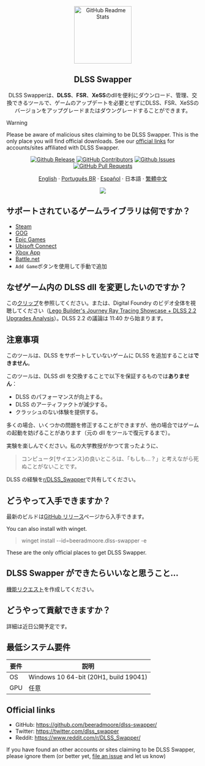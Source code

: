 <p align="center">
 <img width="150px" src="https://beeradmoore.github.io/dlss-swapper/logo_250.png" align="center" alt="GitHub Readme Stats" />
 <h2 align="center">DLSS Swapper
</h2>
 <p align="center">DLSS Swapperは、<strong>DLSS</strong>、<strong>FSR</strong>、<strong>XeSS</strong>のdllを便利にダウンロード、管理、交換できるツールで、ゲームのアップデートを必要とせずにDLSS、FSR、XeSSのバージョンをアップグレードまたはダウングレードすることができます。</p>
</p>

> [!WARNING]
> Please be aware of malicious sites claiming to be DLSS Swapper. This is the only place you will find official downloads. See our [official links](#official-links) for accounts/sites affiliated with DLSS Swapper.

<p align="center">
    <a href="https://github.com/beeradmoore/dlss-swapper/releases"><img alt="Github Release" src="https://img.shields.io/github/v/release/beeradmoore/dlss-swapper" /></a>
    <a href="https://github.com/beeradmoore/dlss-swapper/graphs/contributors"><img alt="GitHub Contributors" src="https://img.shields.io/github/contributors/beeradmoore/dlss-swapper" /></a>
    <a href="https://github.com/beeradmoore/dlss-swapper/issues"><img alt="Github Issues" src="https://img.shields.io/github/issues/beeradmoore/dlss-swapper?color=0088ff" /></a>
    <a href="https://github.com/beeradmoore/dlss-swapper/pulls"><img alt="GitHub Pull Requests" src="https://img.shields.io/github/issues-pr/beeradmoore/dlss-swapper?color=0088ff" /></a>
</p>

<p align="center">
    <a href="../../README.md">English</a>
    ·
    <a href="./readme_pt-BR.md">Português BR</a>
    ·
    <a href="./readme_es.md">Español</a>
    ·
    日本語
    ·
    <a href="./readme_zh-TW.md">繁體中文</a>
</p>

<p align="center">
    <img src="https://beeradmoore.github.io/dlss-swapper/images/usage/usage_4.gif" />
</p>

## サポートされているゲームライブラリは何ですか？

- [Steam](https://store.steampowered.com/)
- [GOG](https://www.gog.com/en/)
- [Epic Games](https://store.epicgames.com/)
- [Ubisoft Connect](https://www.ubisoft.com/)
- [Xbox App](https://www.xbox.com/)
- [Battle.net](https://shop.battle.net/)
- `Add Game`ボタンを使用して手動で追加

## なぜゲーム内の DLSS dll を変更したいのですか？

この[クリップ](https://youtube.com/clip/UgzYyeox3s7jFJZAvYF4AaABCQ)を参照してください。または、Digital Foundry のビデオ全体を視聴してください（[Lego Builder's Journey Ray Tracing Showcase + DLSS 2.2 Upgrades Analysis](https://www.youtube.com/watch?v=dtbqJXb1UDw)）。DLSS 2.2 の議論は 11:40 から始まります。

## 注意事項

このツールは、DLSS をサポートしていないゲームに DLSS を追加することは**できません**。

このツールは、DLSS dll を交換することで以下を保証するものでは**ありません**：

- DLSS のパフォーマンスが向上する。
- DLSS のアーティファクトが減少する。
- クラッシュのない体験を提供する。

多くの場合、いくつかの問題を修正することができますが、他の場合ではゲームの起動を妨げることがあります（元の dll をツールで復元するまで）。

実験を楽しんでください。私の大学教授がかつて言ったように、

> コンピュータ[サイエンス]の良いところは、「もしも...？」と考えながら死ぬことがないことです。

DLSS の経験を[r/DLSS_Swapper](https://www.reddit.com/r/DLSS_Swapper/)で共有してください。

## どうやって入手できますか？

最新のビルドは[GitHub リリース](https://github.com/beeradmoore/dlss-swapper/releases)ページから入手できます。

You can also install with winget. 

> winget install --id=beeradmoore.dlss-swapper -e 

These are the only official places to get DLSS Swapper.

## DLSS Swapper ができたらいいなと思うこと...

[機能リクエスト](https://github.com/beeradmoore/dlss-swapper/issues/new?template=feature_request.yml)を作成してください。

## どうやって貢献できますか？

詳細は近日公開予定です。

## 最低システム要件

| 要件 | 説明                                  |
| ---- | ------------------------------------- |
| OS   | Windows 10 64-bit (20H1, build 19041) |
| GPU  | 任意                                  |

## Official links

- GitHub: https://github.com/beeradmoore/dlss-swapper/
- Twitter: https://twitter.com/dlss_swapper
- Reddit: https://www.reddit.com/r/DLSS_Swapper/

If you have found an other accounts or sites claiming to be DLSS Swapper, please ignore them (or better yet, [file an issue](https://github.com/beeradmoore/dlss-swapper/issues/new?template=other_issue.yml) and let us know) 